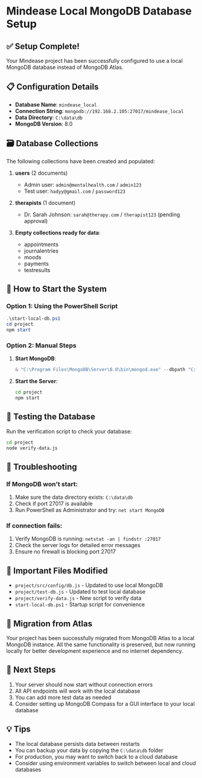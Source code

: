 # Mindease Local MongoDB Database Setup

## ✅ Setup Complete!

Your Mindease project has been successfully configured to use a local MongoDB database instead of MongoDB Atlas.

## 📋 Configuration Details

- **Database Name**: `mindease_local`
- **Connection String**: `mongodb://192.168.2.105:27017/mindease_local`
- **Data Directory**: `C:\data\db`
- **MongoDB Version**: 8.0

## 🗃️ Database Collections

The following collections have been created and populated:

1. **users** (2 documents)
   - Admin user: `admin@mentalhealth.com` / `admin123`
   - Test user: `hadyy@gmail.com` / `password123`

2. **therapists** (1 document)
   - Dr. Sarah Johnson: `sarah@therapy.com` / `therapist123` (pending approval)

3. **Empty collections ready for data**:
   - appointments
   - journalentries
   - moods
   - payments
   - testresults

## 🚀 How to Start the System

### Option 1: Using the PowerShell Script
```powershell
.\start-local-db.ps1
cd project
npm start
```

### Option 2: Manual Steps
1. **Start MongoDB**:
   ```powershell
   & "C:\Program Files\MongoDB\Server\8.0\bin\mongod.exe" --dbpath "C:\data\db"
   ```

2. **Start the Server**:
   ```bash
   cd project
   npm start
   ```

## 🧪 Testing the Database

Run the verification script to check your database:
```bash
cd project
node verify-data.js
```

## 🔧 Troubleshooting

### If MongoDB won't start:
1. Make sure the data directory exists: `C:\data\db`
2. Check if port 27017 is available
3. Run PowerShell as Administrator and try: `net start MongoDB`

### If connection fails:
1. Verify MongoDB is running: `netstat -an | findstr :27017`
2. Check the server logs for detailed error messages
3. Ensure no firewall is blocking port 27017

## 📁 Important Files Modified

- `project/src/config/db.js` - Updated to use local MongoDB
- `project/test-db.js` - Updated to test local database
- `project/verify-data.js` - New script to verify data
- `start-local-db.ps1` - Startup script for convenience

## 🔄 Migration from Atlas

Your project has been successfully migrated from MongoDB Atlas to a local MongoDB instance. All the same functionality is preserved, but now running locally for better development experience and no internet dependency.

## 🎯 Next Steps

1. Your server should now start without connection errors
2. All API endpoints will work with the local database
3. You can add more test data as needed
4. Consider setting up MongoDB Compass for a GUI interface to your local database

## 💡 Tips

- The local database persists data between restarts
- You can backup your data by copying the `C:\data\db` folder
- For production, you may want to switch back to a cloud database
- Consider using environment variables to switch between local and cloud databases
